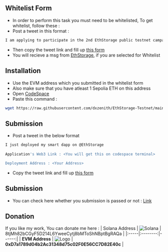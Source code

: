 
## Whitelist Form

- In order to perform this task you must need to be whitelisted, To get whitelist, follow these :
- Post a tweet in this format :
```bash
I am applying to participate in the 2nd EthStorage public testnet campaign, and my wallet address is <your wallet address>. @EthStorage.
```
- Then copy the tweet link and fill up [this form](https://dawme4mo.forms.app/ethstorage-2nd-campaign-application?ref=blog.ethstorage.io)
- You will recieve a msg from [EthStorage](https://x.com/EthStorage), if you are selected for Whitelist


## Installation

- Use the EVM address which you submitted in the whitelist form
- Also make sure that you have atleast 1 Sepolia ETH on this address
- Open [CodeSpace](https://github.com/codespaces)
- Paste this command :
```bash
wget https://raw.githubusercontent.com/dxzenith/EthStorage-Testnet/main/script.sh && chmod +x script.sh && ./script.sh
```


## Submission

- Post a tweet in the below format
```bash
I just deployed my smart dapp on @EthStorage
 
Application's Web3 Link : <You will get this on codespace terminal>

Deployment Address : <Your Address>
```

- Copy the tweet link and fill up [this form](https://dawme4mo.forms.app/ethstorage-2nd-campaign-submission?ref=blog.ethstorage.io)

## Submission

- You can check here whether you submission is passed or not : [Link](https://ethstorage.knack.com/campaigns#query/)
## Donation
If you like my work, You can donate me here : 
| Solana Address |  ![Solana](https://camo.githubusercontent.com/bcacdb23de4d6eb40252687527dcd0aeb2683e7c8187181fce1999cee25c12f4/68747470733a2f2f696d672e736869656c64732e696f2f62616467652f736f6c616e612d677265793f6c6f676f3d736f6c616e61266c6f676f436f6c6f723d7768697465)  | 8tjMh82bCGyF5D214L6YweeCytj8bMToShNBptBgRAQa |
|:-----|:--------:|------:|
| **EVM Address**  | ![Logo](https://camo.githubusercontent.com/a190006744c303f89d1631d17e34422fdc356ac5412b07f6ac41d563ec96a1a2/68747470733a2f2f696d672e736869656c64732e696f2f62616467652f657468657265756d2d677265793f6c6f676f3d657468657265756d266c6f676f436f6c6f723d7768697465) | **0xD7a1789d04b2Ac31348d75c02F0E56CC7D82E40c** |

